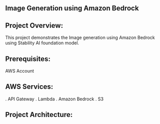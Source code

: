 ## Image Generation using Amazon Bedrock

## Project Overview:

This project demonstrates the Image generation using Amazon Bedrock using Stability AI foundation model.

## Prerequisites:

AWS Account 

## AWS Services:

. API Gateway
. Lambda 
. Amazon Bedrock
. S3

## Project Architecture:

